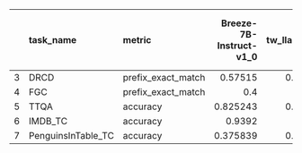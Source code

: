 |    | task_name               | metric             |   Breeze-7B-Instruct-v1_0 |   tw_llama_v1.0 |   Llama3-TAIDE-LX-8B-Chat-Alpha1 |   model_7c_chat |    gpt3.5 |   Taiwan-LLM-7B-v2.1-chat |   OpenELM-1_1B-zh-sft |   OpenELM-270M-zh-sft |
|---:|:------------------------|:-------------------|--------------------------:|----------------:|---------------------------------:|----------------:|----------:|--------------------------:|----------------------:|----------------------:|
|  3 | DRCD                    | prefix_exact_match |               0.57515     |      0.724592   |                      0.659605    |        0.770398 | 0.783567  |               0.529917    |             0.293158  |             0.230175  |
|  4 | FGC                     | prefix_exact_match |               0.4         |      0.32       |                      0.28        |        0.38     | 0.36      |               0.18        |             0.2       |             0.14      |
|  5 | TTQA                    | accuracy           |               0.825243    |      0.533981   |                      0.475728    |        0.650485 | 0.747573  |               0.349515    |             0.300971  |             0.15534   |
|  6 | IMDB_TC                 | accuracy           |               0.9392      |      0.9286     |                      0.6116      |        0.9156   | 0.9406    |               0           |             0.8792    |             0.8248    |
|  7 | PenguinsInTable_TC      | accuracy           |               0.375839    |      0.221477   |                      0.281879    |        0.268456 | 0.402685  |               0.241611    |             0.174497  |             0.174497  |